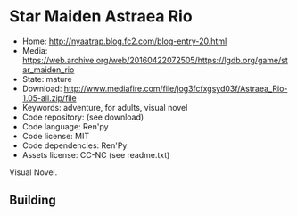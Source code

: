 # Star Maiden Astraea Rio

- Home: http://nyaatrap.blog.fc2.com/blog-entry-20.html
- Media: https://web.archive.org/web/20160422072505/https://lgdb.org/game/star_maiden_rio
- State: mature
- Download: http://www.mediafire.com/file/jog3fcfxgsyd03f/Astraea_Rio-1.05-all.zip/file
- Keywords: adventure, for adults, visual novel
- Code repository: (see download)
- Code language: Ren'py
- Code license: MIT
- Code dependencies: Ren'Py
- Assets license: CC-NC (see readme.txt)

Visual Novel.

## Building
